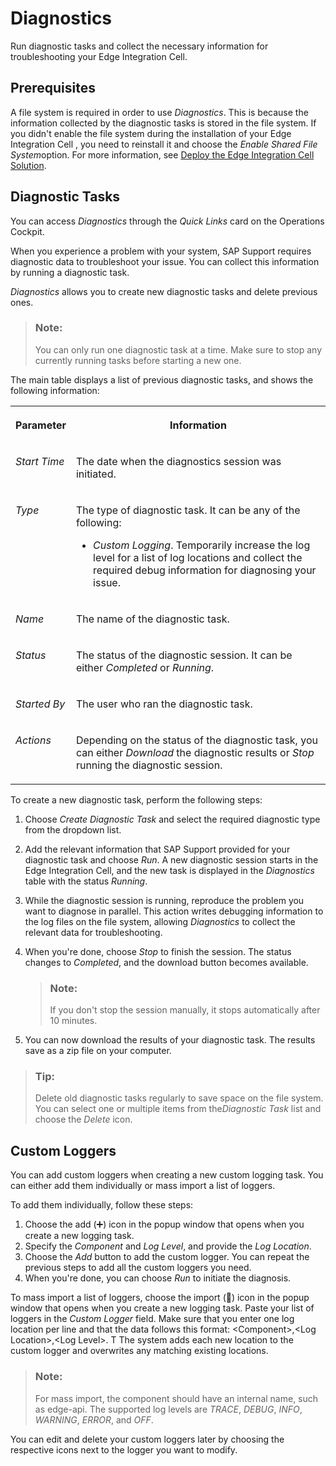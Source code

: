 <!-- loio80f3050fb26e42a6b09dfcdb06f8cd50 -->

<link rel="stylesheet" type="text/css" href="css/sap-icons.css"/>

# Diagnostics

Run diagnostic tasks and collect the necessary information for troubleshooting your Edge Integration Cell.



<a name="loio80f3050fb26e42a6b09dfcdb06f8cd50__section_im3_4gp_hcc"/>

## Prerequisites

A file system is required in order to use *Diagnostics*. This is because the information collected by the diagnostic tasks is stored in the file system. If you didn't enable the file system during the installation of your Edge Integration Cell , you need to reinstall it and choose the *Enable Shared File System*option. For more information, see [Deploy the Edge Integration Cell Solution](deploy-the-edge-integration-cell-solution-ab81b84.md).



<a name="loio80f3050fb26e42a6b09dfcdb06f8cd50__section_nh4_hhp_hcc"/>

## Diagnostic Tasks

You can access *Diagnostics* through the *Quick Links* card on the Operations Cockpit.

When you experience a problem with your system, SAP Support requires diagnostic data to troubleshoot your issue. You can collect this information by running a diagnostic task.

*Diagnostics* allows you to create new diagnostic tasks and delete previous ones.

> ### Note:  
> You can only run one diagnostic task at a time. Make sure to stop any currently running tasks before starting a new one.

The main table displays a list of previous diagnostic tasks, and shows the following information:


<table>
<tr>
<th valign="top">

Parameter

</th>
<th valign="top">

Information

</th>
</tr>
<tr>
<td valign="top">

*Start Time*

</td>
<td valign="top">

The date when the diagnostics session was initiated.

</td>
</tr>
<tr>
<td valign="top">

*Type*

</td>
<td valign="top">

The type of diagnostic task. It can be any of the following:

-   *Custom Logging*. Temporarily increase the log level for a list of log locations and collect the required debug information for diagnosing your issue.




</td>
</tr>
<tr>
<td valign="top">

*Name*

</td>
<td valign="top">

The name of the diagnostic task.

</td>
</tr>
<tr>
<td valign="top">

*Status*

</td>
<td valign="top">

The status of the diagnostic session. It can be either *Completed* or *Running*.

</td>
</tr>
<tr>
<td valign="top">

*Started By* 

</td>
<td valign="top">

The user who ran the diagnostic task.

</td>
</tr>
<tr>
<td valign="top">

*Actions*

</td>
<td valign="top">

Depending on the status of the diagnostic task, you can either *Download* the diagnostic results or *Stop* running the diagnostic session.

</td>
</tr>
</table>

To create a new diagnostic task, perform the following steps:

1.  Choose *Create Diagnostic Task* and select the required diagnostic type from the dropdown list.
2.  Add the relevant information that SAP Support provided for your diagnostic task and choose *Run*. A new diagnostic session starts in the Edge Integration Cell, and the new task is displayed in the *Diagnostics* table with the status *Running*.
3.  While the diagnostic session is running, reproduce the problem you want to diagnose in parallel. This action writes debugging information to the log files on the file system, allowing *Diagnostics* to collect the relevant data for troubleshooting.
4.  When you're done, choose *Stop* to finish the session. The status changes to *Completed*, and the download button becomes available.

    > ### Note:  
    > If you don't stop the session manually, it stops automatically after 10 minutes.

5.  You can now download the results of your diagnostic task. The results save as a zip file on your computer.


> ### Tip:  
> Delete old diagnostic tasks regularly to save space on the file system. You can select one or multiple items from the*Diagnostic Task* list and choose the *Delete* icon.



<a name="loio80f3050fb26e42a6b09dfcdb06f8cd50__section_xds_1jp_hcc"/>

## Custom Loggers

You can add custom loggers when creating a new custom logging task. You can either add them individually or mass import a list of loggers.

To add them individually, follow these steps:

1.  Choose the add \(:heavy_plus_sign:\) icon in the popup window that opens when you create a new logging task.
2.  Specify the *Component* and *Log Level*, and provide the *Log Location*.
3.  Choose the *Add* button to add the custom logger. You can repeat the previous steps to add all the custom loggers you need.
4.  When you're done, you can choose *Run* to initiate the diagnosis.

To mass import a list of loggers, choose the import \(<span class="SAP-icons-V5"></span>\) icon in the popup window that opens when you create a new logging task. Paste your list of loggers in the *Custom Logger* field. Make sure that you enter one log location per line and that the data follows this format: <Component\>,<Log Location\>,<Log Level\>. T The system adds each new location to the custom logger and overwrites any matching existing locations.

> ### Note:  
> For mass import, the component should have an internal name, such as edge-api. The supported log levels are *TRACE*, *DEBUG*, *INFO*, *WARNING*, *ERROR*, and *OFF*.

You can edit and delete your custom loggers later by choosing the respective icons next to the logger you want to modify.

